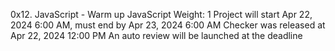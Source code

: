 0x12. JavaScript - Warm up
JavaScript
 Weight: 1
 Project will start Apr 22, 2024 6:00 AM, must end by Apr 23, 2024 6:00 AM
 Checker was released at Apr 22, 2024 12:00 PM
 An auto review will be launched at the deadline
